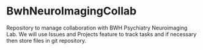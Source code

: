 # BwhNeuroImagingCollab
Repository to manage collaboration with BWH Psychiatry Neuroimaging Lab.
We will use Issues and Projects feature to track tasks and if necessary then store files in git repository.
